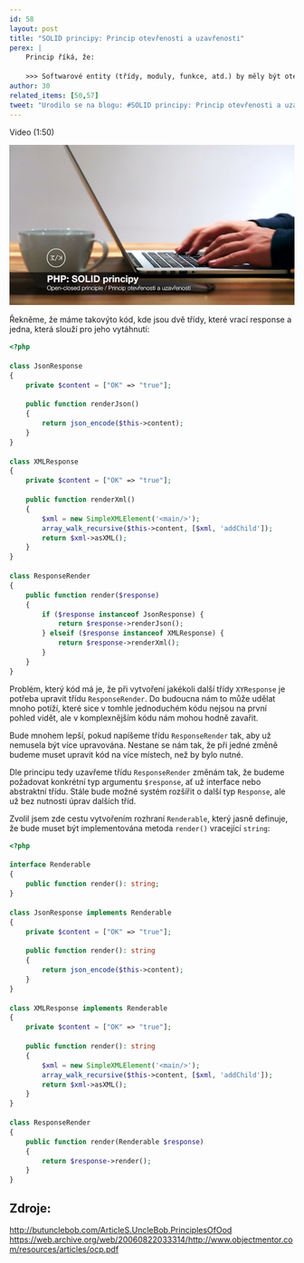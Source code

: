 ```yaml
---
id: 58
layout: post
title: "SOLID principy: Princip otevřenosti a uzavřenosti"
perex: |
    Princip říká, že:

    >>> Softwarové entity (třídy, moduly, funkce, atd.) by měly být otevřené pro rozšíření, ale uzavřené pro změnu.
author: 30
related_items: [50,57]
tweet: "Urodilo se na blogu: #SOLID principy: Princip otevřenosti a uzavřenosti"
---
```


Video (1:50)

[![Video na Youtube](/assets/images/posts/2018/solid-2/youtube.png)](http://www.youtube.com/watch?v=5e63vXtn-zc)

Řekněme, že máme takovýto kód, kde jsou dvě třídy, které vrací response a jedna, která slouží pro jeho vytáhnutí:

```php
<?php

class JsonResponse
{
    private $content = ["OK" => "true"];

    public function renderJson()
    {
        return json_encode($this->content);
    }
}

class XMLResponse
{
    private $content = ["OK" => "true"];

    public function renderXml()
    {
        $xml = new SimpleXMLElement('<main/>');
        array_walk_recursive($this->content, [$xml, 'addChild']);
        return $xml->asXML();
    }
}

class ResponseRender
{
    public function render($response)
    {
        if ($response instanceof JsonResponse) {
            return $response->renderJson();
        } elseif ($response instanceof XMLResponse) {
            return $response->renderXml();
        }
    }
}
```

Problém, který kód má je, že při vytvoření jakékoli další třídy ```XYResponse``` je potřeba upravit třídu ```ResponseRender```. Do budoucna nám to může udělat mnoho potíží, které sice v tomhle jednoduchém kódu nejsou na první pohled vidět, ale v komplexnějším kódu nám mohou hodně zavařit.

Bude mnohem lepší, pokud napíšeme třídu ```ResponseRender``` tak, aby už nemusela být více upravována. Nestane se nám tak, že při jedné změně budeme muset upravit kód na více místech, než by bylo nutné.

Dle principu tedy uzavřeme třídu ```ResponseRender``` změnám tak, že budeme požadovat konkrétní typ argumentu ```$response```, ať už interface nebo abstraktní třídu. Stále bude možné systém rozšířit o další typ ```Response```, ale už bez nutnosti úprav dalších tříd.

Zvolil jsem zde cestu vytvořením rozhraní ```Renderable```, který jasně definuje, že bude muset být implementována metoda ```render()``` vracející ```string```:
```php
<?php

interface Renderable
{
    public function render(): string;
}

class JsonResponse implements Renderable
{
    private $content = ["OK" => "true"];

    public function render(): string
    {
        return json_encode($this->content);
    }
}

class XMLResponse implements Renderable
{
    private $content = ["OK" => "true"];

    public function render(): string
    {
        $xml = new SimpleXMLElement('<main/>');
        array_walk_recursive($this->content, [$xml, 'addChild']);
        return $xml->asXML();
    }
}

class ResponseRender
{
    public function render(Renderable $response)
    {
        return $response->render();
    }
}
```

## Zdroje:
http://butunclebob.com/ArticleS.UncleBob.PrinciplesOfOod
https://web.archive.org/web/20060822033314/http://www.objectmentor.com/resources/articles/ocp.pdf